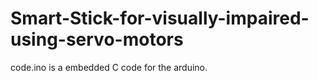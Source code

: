 # Smart-Stick-for-visually-impaired-using-servo-motors

code.ino is a embedded C code for the arduino.

